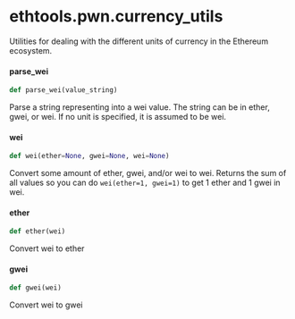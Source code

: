 <a id="ethtools.pwn.currency_utils"></a>

# ethtools.pwn.currency\_utils

Utilities for dealing with the different units of currency in the Ethereum ecosystem.

<a id="ethtools.pwn.currency_utils.parse_wei"></a>

#### parse\_wei

```python
def parse_wei(value_string)
```

Parse a string representing into a wei value. The string can be in ether, gwei, or wei.
If no unit is specified, it is assumed to be wei.

<a id="ethtools.pwn.currency_utils.wei"></a>

#### wei

```python
def wei(ether=None, gwei=None, wei=None)
```

Convert some amount of ether, gwei, and/or wei to wei. Returns the sum of all values so you can
do `wei(ether=1, gwei=1)` to get 1 ether and 1 gwei in wei.

<a id="ethtools.pwn.currency_utils.ether"></a>

#### ether

```python
def ether(wei)
```

Convert wei to ether

<a id="ethtools.pwn.currency_utils.gwei"></a>

#### gwei

```python
def gwei(wei)
```

Convert wei to gwei